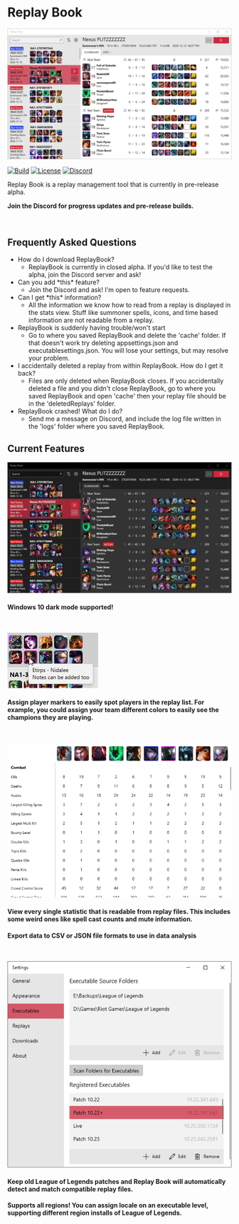 # Replay Book

![Screenshot](.github/screenshots/overview_light.png "Preview Image")

[![Build](https://img.shields.io/github/workflow/status/fraxiinus/ReplayBook/Build?style=flat-square)](https://github.com/fraxiinus/ReplayBook/actions?query=workflow%3ABuild)
[![License](https://img.shields.io/github/license/fraxiinus/ReplayBook?style=flat-square)](https://github.com/fraxiinus/ReplayBook/blob/master/LICENSE)
[![Discord](https://img.shields.io/discord/606263917211156501?logo=discord&style=flat-square)](https://discord.gg/c33Rc5J)

Replay Book is a replay management tool that is currently in pre-release alpha.

**Join the Discord for progress updates and pre-release builds.**

<br>

## Frequently Asked Questions
* How do I download ReplayBook?
    * ReplayBook is currently in closed alpha. If you'd like to test the alpha, join the Discord server and ask!
* Can you add \*this\* feature?
    * Join the Discord and ask! I'm open to feature requests.
* Can I get \*this\* information?
    * All the information we know how to read from a replay is displayed in the stats view. Stuff like summoner spells, icons, and time based information are not readable from a replay.
* ReplayBook is suddenly having trouble/won't start
    * Go to where you saved ReplayBook and delete the 'cache' folder. If that doesn't work try deleting appsettings.json and executablesettings.json. You will lose your settings, but may resolve your problem.
* I accidentally deleted a replay from within ReplayBook. How do I get it back?
    * Files are only deleted when ReplayBook closes. If you accidentally deleted a file and you didn't close ReplayBook, go to where you saved ReplayBook and open 'cache' then your replay file should be in the 'deletedReplays' folder.
* ReplayBook crashed! What do I do?
    * Send me a message on Discord, and include the log file written in the 'logs' folder where you saved ReplayBook.

## Current Features

![DarkMode](.github/screenshots/overview_dark.png "Dark Mode")

#### Windows 10 dark mode supported!

<br>

![MarkerFeature](.github/screenshots/notes_tooltip.png "Player Markers")

#### Assign player markers to easily spot players in the replay list. For example, you could assign your team different colors to easily see the champions they are playing.

<br>

![StatsFeature](.github/screenshots/statistics_view.gif "View statistics")

#### View every single statistic that is readable from replay files. This includes some weird ones like spell cast counts and mute information.

#### Export data to CSV or JSON file formats to use in data analysis

<br>

![Executables](.github/screenshots/multi_executables.png "Executables")

#### Keep old League of Legends patches and Replay Book will automatically detect and match compatible replay files.

#### Supports all regions! You can assign locale on an executable level, supporting different region installs of League of Legends.
